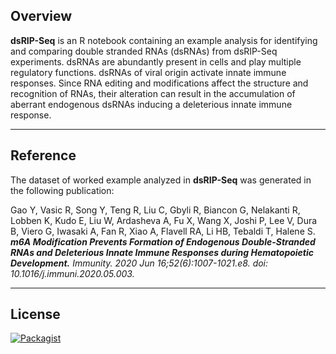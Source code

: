 ## Overview

 __dsRIP-Seq__ is an R notebook containing an example analysis for identifying and comparing double stranded RNAs  (dsRNAs) from dsRIP-Seq experiments. dsRNAs are abundantly present in cells and play multiple regulatory functions. dsRNAs of viral origin activate innate immune responses. Since RNA editing and modifications affect the structure and recognition of RNAs, their alteration can result in the accumulation of aberrant endogenous dsRNAs inducing a deleterious innate immune response.  

------------------------------------------------------------------------

## Reference

The dataset of worked example analyzed in __dsRIP-Seq__ was generated in the following publication:

Gao Y, Vasic R, Song Y, Teng R, Liu C, Gbyli R, Biancon G, Nelakanti R, Lobben K, Kudo E, Liu W, Ardasheva A, Fu X, Wang X, Joshi P, Lee V, Dura B, Viero G, Iwasaki A, Fan R, Xiao A, Flavell RA, Li HB, Tebaldi T, Halene S. 
***m6A Modification Prevents Formation of Endogenous Double-Stranded RNAs and Deleterious Innate Immune Responses during Hematopoietic Development.*** 
*Immunity. 2020 Jun 16;52(6):1007-1021.e8. doi: 10.1016/j.immuni.2020.05.003.*

------------------------------------------------------------------------

## License

[![Packagist](https://img.shields.io/packagist/l/doctrine/orm.svg?maxAge=2592000?style=flat)](https://opensource.org/licenses/MIT)
